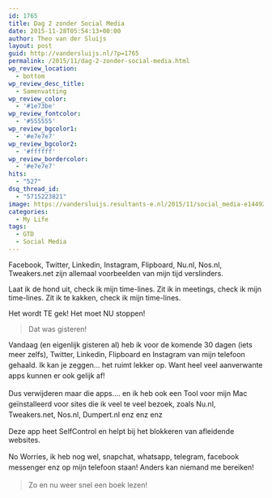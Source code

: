 ```yaml
---
id: 1765
title: Dag 2 zonder Social Media
date: 2015-11-28T05:54:13+00:00
author: Theo van der Sluijs
layout: post
guid: http://vandersluijs.nl/?p=1765
permalink: /2015/11/dag-2-zonder-social-media.html
wp_review_location:
  - bottom
wp_review_desc_title:
  - Samenvatting
wp_review_color:
  - '#1e73be'
wp_review_fontcolor:
  - '#555555'
wp_review_bgcolor1:
  - '#e7e7e7'
wp_review_bgcolor2:
  - '#ffffff'
wp_review_bordercolor:
  - '#e7e7e7'
hits:
  - "527"
dsq_thread_id:
  - "5715223821"
image: https://vandersluijs.resultants-e.nl/2015/11/social_media-e1449262641636.jpg
categories:
  - My Life
tags:
  - GTD
  - Social Media
---
```

Facebook, Twitter, Linkedin, Instagram, Flipboard, Nu.nl, Nos.nl, Tweakers.net zijn allemaal voorbeelden van mijn tijd verslinders.

Laat ik de hond uit, check ik mijn time-lines. Zit ik in meetings, check ik mijn time-lines. Zit ik te kakken, check ik mijn time-lines.

Het wordt TE gek! Het moet NU stoppen!<!--more-->

> Dat was gisteren!

Vandaag (en eigenlijk gisteren al) heb ik voor de komende 30 dagen (iets meer zelfs), Twitter, <span style="line-height: 1.5;">Linkedin, </span><span style="line-height: 1.5;">Flipboard en </span><span style="line-height: 1.5;">Instagram van mijn telefoon gehaald. Ik kan je zeggen&#8230; het ruimt lekker op. Want heel veel aanverwante apps kunnen er ook gelijk af!</span>

<span style="line-height: 1.5;">Dus verwijderen maar die apps&#8230;. en ik heb ook een Tool voor mijn Mac geïnstalleerd voor sites die ik veel te veel bezoek, zoals Nu.nl, Tweakers.net, Nos.nl, Dumpert.nl enz enz enz</span>

Deze app heet SelfControl en helpt bij het blokkeren van afleidende websites.

<span style="line-height: 1.5;">No Worries, ik heb nog wel, snapchat, whatsapp, telegram, facebook messenger enz op mijn telefoon staan! Anders kan niemand me bereiken!</span>

> <span style="line-height: 1.5;">Zo en nu weer snel een boek lezen!</span>